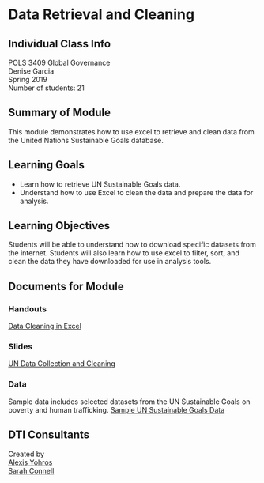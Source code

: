 # Data Retrieval and Cleaning

## Individual Class Info
POLS 3409 Global Governance
<br>
Denise Garcia
<br>
Spring 2019
<br>
Number of students: 21
<br>


## Summary of Module
This module demonstrates how to use excel to retrieve and clean data from the United Nations Sustainable Goals database.

## Learning Goals
- Learn how to retrieve UN Sustainable Goals data.
- Understand how to use Excel to clean the data and prepare the data for analysis.

## Learning Objectives
Students will be able to understand how to download specific datasets from the internet. 
Students will also learn how to use excel to filter, sort, and clean the data they have downloaded for use in analysis tools.

## Documents for Module

### Handouts

[Data Cleaning in Excel](https://github.com/NULabNortheastern/digitalassignmentshowcase/blob/master/data_cleaning/global_governance-spring2019-garcia/Data%20Cleaning%20in%20Excel.pdf)


### Slides

[UN Data Collection and Cleaning](https://github.com/NULabNortheastern/digitalassignmentshowcase/blob/master/data_cleaning/global_governance-spring2019-garcia/Denise_PP.pdf)

### Data
Sample data includes selected datasets from the UN Sustainable Goals on poverty and human trafficking.
[Sample UN Sustainable Goals Data](https://github.com/NULabNortheastern/digitalassignmentshowcase/tree/master/data_cleaning/global_governance-spring2019-garcia/data)

## DTI Consultants
Created by<br>
[Alexis Yohros](Yohros.a@husky.neu.edu)<br>
[Sarah Connell](sa.connell@northeastern.edu)
